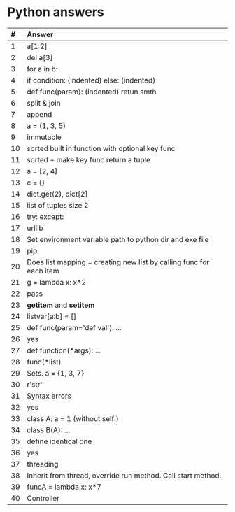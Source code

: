 # Python answers

| #   | Answer                                                              |
| :-- | :------------------------------------------------------------------ |
| 1   | a[1:2]                                                              |
| 2   | del a[3]                                                            |
| 3   | for a in b:                                                         |
| 4   | if condition: (indented) else: (indented)                           |
| 5   | def func(param): (indented) retun smth                              |
| 6   | split & join                                                        |
| 7   | append                                                              |
| 8   | a = (1, 3, 5)                                                       |
| 9   | immutable                                                           |
| 10  | sorted built in function with optional key func                     |
| 11  | sorted + make key func return a tuple                               |
| 12  | a = [2, 4]                                                          |
| 13  | c = {}                                                              |
| 14  | dict.get(2), dict[2]                                                |
| 15  | list of tuples size 2                                               |
| 16  | try: except:                                                        |
| 17  | urllib                                                              |
| 18  | Set environment variable path to python dir and exe file            |
| 19  | pip                                                                 |
| 20  | Does list mapping = creating new list by calling func for each item |
| 21  | g = lambda x: x\*2                                                  |
| 22  | pass                                                                |
| 23  | **getitem** and **setitem**                                         |
| 24  | listvar[a:b] = []                                                   |
| 25  | def func(param='def val'): ...                                      |
| 26  | yes                                                                 |
| 27  | def function(\*args): ...                                           |
| 28  | func(\*list)                                                        |
| 29  | Sets. a = {1, 3, 7}                                                 |
| 30  | r'str'                                                              |
| 31  | Syntax errors                                                       |
| 32  | yes                                                                 |
| 33  | class A: a = 1 (without self.)                                      |
| 34  | class B(A): ...                                                     |
| 35  | define identical one                                                |
| 36  | yes                                                                 |
| 37  | threading                                                           |
| 38  | Inherit from thread, override run method. Call start method.        |
| 39  | funcA = lambda x: x\*7                                              |
| 40  | Controller                                                          |
